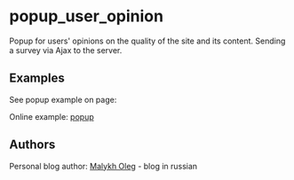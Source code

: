 popup_user_opinion
==================

Popup for users' opinions on the quality of the site and its content. Sending a survey via Ajax to the server.

Examples
--------------------------------------

See popup example on page:

Online example: [popup](http://es0.ru/static/popup.html)

Authors
--------------------------------------

Personal blog author: [Malykh Oleg](http://es0.ru/) - blog in russian


